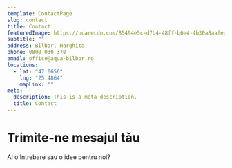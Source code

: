```yaml
---
template: ContactPage
slug: contact
title: Contact
featuredImage: https://ucarecdn.com/85494e5c-d7b4-48ff-b6e4-4b30a8aafede/
subtitle: ""
address: Bilbor, Harghita
phone: 0800 030 378
email: office@aqua-bilbor.ro
locations:
  - lat: "47.0656"
    lng: "25.4864"
    mapLink: ""
meta:
  description: This is a meta description.
  title: Contact
---
```

# Trimite-ne mesajul tău

Ai o întrebare sau o idee pentru noi?